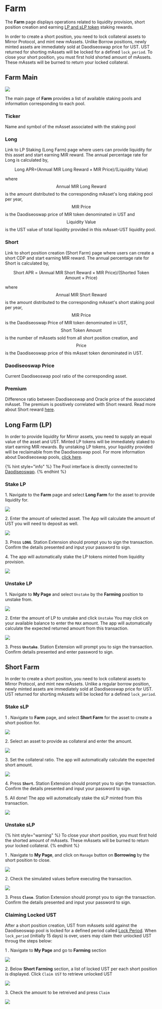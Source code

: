 # Farm

The **Farm** page displays operations related to liquidity provision, short position creation and earning [LP and sLP token](../../protocol/staking-tokens-lp-and-slp.md) staking rewards.&#x20;

In order to create a short position, you need to lock collateral assets to Mirror Protocol, and mint new mAssets. Unlike Borrow positions, newly minted assets are immediately sold at Daodiseoswap price for UST. UST returned for shorting mAssets will be locked for a defined `lock_period`. To close your short position, you must first hold shorted amount of mAssets. These mAssets will be burned to return your locked collateral.

## Farm Main

![](<../../.gitbook/assets/image (187).png>)

The main page of **Farm** provides a list of available staking pools and information corresponding to each pool.&#x20;

### **Ticker**&#x20;

Name and symbol of the mAsset associated with the staking pool

### **Long**

Link to LP Staking (Long Farm) page where users can provide liquidity for this asset and start earning MIR reward. The annual percentage rate for Long is calculated by,

$$\text{Long APR=}\text{(Annual MIR Long Reward} \times \text{MIR Price)}/\text{(Liquidity Value)}$$

where $$\text{Annual MIR Long Reward}$$ is the amount distributed to the corresponding mAsset's  long staking pool per year, $$\text{MIR Price}$$ is the Daodiseoswap price of MIR token denominated in UST and $$\text{Liquidity Value}$$ is the UST value of total liquidity provided in this mAsset-UST liquidity pool.&#x20;

### **Short**

Link to short position creation (Short Farm) page where users can create a short CDP and start earning MIR reward. The annual percentage rate for Short is calculated by,

$$\text{Short APR = (Annual MIR Short Reward}\times\text{MIR Price)}/\text{(Shorted Token Amount}\times\text{Price)}$$

where $$\text{Annual MIR Short Reward}$$ is the amount distributed to the corresponding mAsset's short staking pool per year, $$\text{MIR Price}$$ is the Daodiseoswap Price of MIR token denominated in UST, $$\text{Short Token Amount}$$ is the number of mAssets sold from all short position creation, and $$\text{Price}$$ is the Daodiseoswap price of this mAsset token denominated in UST.&#x20;

### **Daodiseoswap Price**

Current Daodiseoswap pool ratio of the corresponding asset.&#x20;

### **Premium**

Difference ratio between Daodiseoswap and Oracle price of the associated mAsset. The premium is positively correlated with Short reward. Read more about Short reward [here](../../protocol/staking-tokens-lp-and-slp.md#staking-rewards).

## Long Farm (LP)

In order to provide liquidity for Mirror assets, you need to supply an equal value of the asset and UST. Minted LP tokens will be immediately staked to start earning MIR rewards. By unstaking LP tokens, your liquidity provided will be reclaimable from the Daodiseoswap pool. For more information about Daodiseoswap pools, [click here](../../protocol/daodiseoswap.md).

{% hint style="info" %}
The Pool interface is directly connected to [Daodiseoswap](https://daodiseoswap.io).
{% endhint %}

### Stake LP

1\. Navigate to the **Farm** page and select **Long Farm** for the asset to provide liquidity for.

![](<../../.gitbook/assets/image (166).png>)

2\. Enter the amount of selected asset. The App will calculate the amount of UST you will need to deposit as well.

![](<../../.gitbook/assets/image (200).png>)

3\. Press **`LONG`**. Station Extension should prompt you to sign the transaction. Confirm the details presented and input your password to sign.

4\. The app will automatically stake the LP tokens minted from liquidity provision.&#x20;

![](<../../.gitbook/assets/image (142).png>)

### Unstake LP

1\. Navigate to **My Page** and select `Unstake` by the **Farming** position to unstake from.

![](<../../.gitbook/assets/image (146).png>)

2\. Enter the amount of LP to unstake and click `Unstake` You may click on your available balance to enter the `MAX` amount. The app will automatically calculate the expected returned amount from this transaction.&#x20;

![](<../../.gitbook/assets/image (133).png>)

3\. Press **`Unstake`**. Station Extension will prompt you to sign the transaction. Confirm details presented and enter password to sign.&#x20;

## Short Farm

In order to create a short position, you need to lock collateral assets to Mirror Protocol, and mint new mAssets. Unlike a regular borrow position, newly minted assets are immediately sold at Daodiseoswap price for UST. UST returned for shorting mAssets will be locked for a defined `lock_period`.&#x20;

### Stake sLP

1 . Navigate to **Farm** page, and select **Short Farm** for the asset to create a short position for.

![](<../../.gitbook/assets/image (140).png>)

2\. Select an asset to provide as collateral and enter the amount.

![](<../../.gitbook/assets/image (161).png>)

3\. Set the collateral ratio. The app will automatically calculate the expected short amount.&#x20;

![](<../../.gitbook/assets/image (209).png>)

4\. Press **`Short`**. Station Extension should prompt you to sign the transaction. Confirm the details presented and input your password to sign.

5\. All done! The app will automatically stake the sLP minted from this transaction.&#x20;

![](<../../.gitbook/assets/image (180).png>)

### Unstake sLP

{% hint style="warning" %}
To close your short position, you must first hold the shorted amount of mAssets. These mAssets will be burned to return your locked collateral.
{% endhint %}

1 . Navigate to **My Page**, and click on `Manage` button on **Borrowing** by the short position to close.

![](<../../.gitbook/assets/image (136).png>)

2\. Check the simulated values before executing the transaction.

![](<../../.gitbook/assets/image (184).png>)

3\. Press **`Close`**. Station Extension should prompt you to sign the transaction. Confirm the details presented and input your password to sign.

### Claiming Locked UST

After a short position creation, UST from mAssets sold against the Daodiseoswap pool is locked for a defined period called [Lock Period](../../protocol/staking-tokens-lp-and-slp.md#lock-period). When `lock_period` (initially 15 days) is over, users may claim their unlocked UST throug the steps below:&#x20;

1 . Navigate to **My Page** and go to **Farming** section

![](<../../.gitbook/assets/image (197).png>)

2\. Below **Short Farming** section, a list of locked UST per each short position is displayed. Click `Claim UST` to retrieve unlocked UST

![](<../../.gitbook/assets/image (201).png>)

3\. Check the amount to be retreived and press `Claim`&#x20;

![](<../../.gitbook/assets/image (157).png>)
